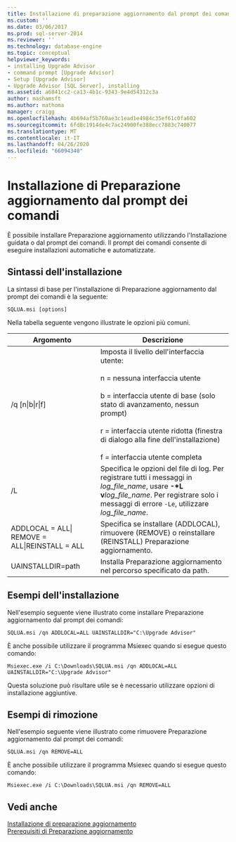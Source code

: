 ```yaml
---
title: Installazione di preparazione aggiornamento dal prompt dei comandi | Microsoft Docs
ms.custom: ''
ms.date: 03/06/2017
ms.prod: sql-server-2014
ms.reviewer: ''
ms.technology: database-engine
ms.topic: conceptual
helpviewer_keywords:
- installing Upgrade Advisor
- command prompt [Upgrade Advisor]
- Setup [Upgrade Advisor]
- Upgrade Advisor [SQL Server], installing
ms.assetid: a6841cc2-ca13-4b1c-9343-9e4d54312c3a
author: mashamsft
ms.author: mathoma
manager: craigg
ms.openlocfilehash: 4b694af5b760ae3c1ead1e4984c35ef61c0fa602
ms.sourcegitcommit: 6fd8c1914de4c7ac24900fe388ecc7883c740077
ms.translationtype: MT
ms.contentlocale: it-IT
ms.lasthandoff: 04/26/2020
ms.locfileid: "66094340"
---
```

# <a name="installing-upgrade-advisor-from-the-command-prompt"></a>Installazione di Preparazione aggiornamento dal prompt dei comandi
  È possibile installare Preparazione aggiornamento utilizzando l'Installazione guidata o dal prompt dei comandi. Il prompt dei comandi consente di eseguire installazioni automatiche e automatizzate.  
  
## <a name="installation-syntax"></a>Sintassi dell'installazione  
 La sintassi di base per l'installazione di Preparazione aggiornamento dal prompt dei comandi è la seguente:  
  
 `SQLUA.msi [options]`  
  
 Nella tabella seguente vengono illustrate le opzioni più comuni.  
  
|Argomento|Descrizione|  
|--------------|-----------------|  
|/q [n&#124;b&#124;r&#124;f]|Imposta il livello dell'interfaccia utente:<br /><br /> n = nessuna interfaccia utente<br /><br /> b = interfaccia utente di base (solo stato di avanzamento, nessun prompt)<br /><br /> r = interfaccia utente ridotta (finestra di dialogo alla fine dell'installazione)<br /><br /> f = interfaccia utente completa|  
|/L|Specifica le opzioni del file di log. Per registrare tutti i messaggi in *log_file_name*, usare **-\*L v**_log_file_name_. Per registrare solo i messaggi di errore `-Le`, utilizzare *log_file_name*.|  
|ADDLOCAL = ALL&#124; REMOVE = ALL&#124;REINSTALL = ALL|Specifica se installare (ADDLOCAL), rimuovere (REMOVE) o reinstallare (REINSTALL) Preparazione aggiornamento.|  
|UAINSTALLDIR=path|Installa Preparazione aggiornamento nel percorso specificato da path.|  
  
## <a name="installation-examples"></a>Esempi dell'installazione  
 Nell'esempio seguente viene illustrato come installare Preparazione aggiornamento dal prompt dei comandi:  
  
```  
SQLUA.msi /qn ADDLOCAL=ALL UAINSTALLDIR="C:\Upgrade Advisor"  
```  
  
 È anche possibile utilizzare il programma Msiexec quando si esegue questo comando:  
  
```  
Msiexec.exe /i C:\Downloads\SQLUA.msi /qn ADDLOCAL=ALL UAINSTALLDIR="C:\Upgrade Advisor"  
```  
  
 Questa soluzione può risultare utile se è necessario utilizzare opzioni di installazione aggiuntive.  
  
## <a name="removal-examples"></a>Esempi di rimozione  
 Nell'esempio seguente viene illustrato come rimuovere Preparazione aggiornamento dal prompt dei comandi:  
  
```  
SQLUA.msi /qn REMOVE=ALL  
```  
  
 È anche possibile utilizzare il programma Msiexec quando si esegue questo comando:  
  
```  
Msiexec.exe /i C:\Downloads\SQLUA.msi /qn REMOVE=ALL  
```  
  
## <a name="see-also"></a>Vedi anche  
 [Installazione di preparazione aggiornamento](../../../2014/sql-server/install/installing-upgrade-advisor.md)   
 [Prerequisiti di Preparazione aggiornamento](../../../2014/sql-server/install/upgrade-advisor-prerequisites.md)  
  
  
